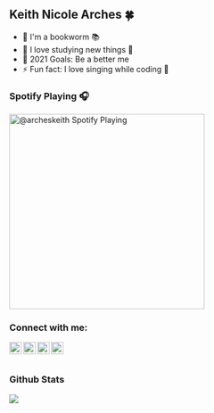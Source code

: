 ## Keith Nicole Arches 🍀

- 🔭 I'm a bookworm 📚
- 🌱 I love studying new things 🤔
- 🥅 2021 Goals: Be a better me
- ⚡ Fun fact: I love singing while coding 🥳

### Spotify Playing 🎧

[<img src="https://now-playing-codestackr.vercel.app/api/spotify-playing" alt="@archeskeith Spotify Playing" width="350" />](https://open.spotify.com/user/22aeokvwdtsmwx2inlneyfu3q)

### Connect with me:

[<img align="left" alt="codeSTACKr | Twitter" width="22px" src="https://www.svgrepo.com/show/157815/twitter.svg" />][twitter]
[<img align="left" alt="codeSTACKr | LinkedIn" width="22px" src="https://www.svgrepo.com/show/158420/linkedin.svg" />][linkedin]
[<img align="left" alt="archeskeith | Instagram" width="22px" src="https://www.svgrepo.com/show/138884/instagram.svg" />][instagram]
[<img align="left" alt="archeskeith | Facebook" width="22px" src="https://www.svgrepo.com/show/158427/facebook.svg" />][facebook]

<br />
<br />



### Github Stats

<a href="https://github.com/archeskeith/github-readme-stats">
  <img align="center" src="https://github-readme-stats.vercel.app/api?username=archeskeith&theme=merko&show_icons=true" />
</a>



[twitter]: https://twitter.com/archeskeith
[instagram]: https://instagram.com/archeskeith
[linkedin]: https://www.linkedin.com/in/keith-nicole-arches-435996205
[facebook]: https://facebook.com/archeskeith
